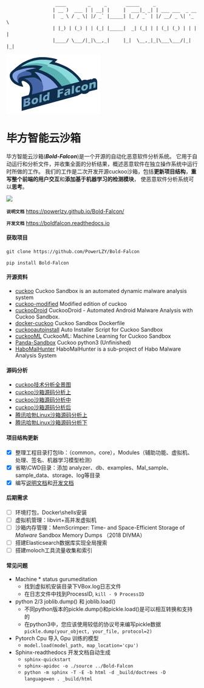 ```shell
                  ____        _     _       _____     _                 
                 | __ )  ___ | | __| |     |  ___|_ _| | ___ ___  _ __  
                 |  _ \ / _ \| |/ _` |_____| |_ / _` | |/ __/ _ \| '_ \ 
                 | |_) | (_) | | (_| |_____|  _| (_| | | (_| (_) | | | |
                 |____/ \___/|_|\__,_|     |_|  \__,_|_|\___\___/|_| |_|
```

<img src="pics/logo.png" alt="logo" style="zoom:25%;" />

# 毕方智能云沙箱

毕方智能云沙箱(***Bold-Falcon***)是一个开源的自动化恶意软件分析系统。
它用于自动运行和分析文件，并收集全面的分析结果，概述恶意软件在独立操作系统中运行时所做的工作。
我们的工作是二次开发开源cuckoo沙箱，包括**更新项目结构**，**重写整个前端的用户交互**和**添加基于机器学习的检测模块**，
使恶意软件分析系统可以**思考**。

![](https://img.shields.io/badge/GitHub-Bold--Falcon-000000)

**`说明文档`** https://powerlzy.github.io/Bold-Falcon/

**`开发文档`** https://boldfalcon.readthedocs.io

#### 获取项目

```shell
git clone https://github.com/PowerLZY/Bold-Falcon
```

```shell
pip install Bold-Falcon
```

#### 开源资料

+ [cuckoo](https://github.com/cuckoosandbox/cuckoo) Cuckoo Sandbox is an automated dynamic malware analysis system
+ [cuckoo-modified](https://github.com/spender-sandbox/cuckoo-modified) Modified edition of cuckoo
+ [cuckooDroid](https://github.com/idanr1986/cuckoo-droid) CuckooDroid - Automated Android Malware Analysis with Cuckoo Sandbox.
+ [docker-cuckoo](https://github.com/blacktop/docker-cuckoo) Cuckoo Sandbox Dockerfile
+ [cuckooautoinstall](https://github.com/buguroo/cuckooautoinstall) Auto Installer Script for Cuckoo Sandbox
+ [cuckooML](https://github.com/honeynet/cuckooml) CuckooML: Machine Learning for Cuckoo Sandbox
+ [Panda-Sandbox](https://github.com/PowerLZY/Panda-Sandbox) Cuckoo python3 (Unfinished)
+ [HaboMalHunter](https://github.com/Tencent/HaboMalHunter#readme_cn) HaboMalHunter is a sub-project of Habo Malware Analysis System

#### 源码分析
+ [cuckoo技术分析全景图](https://cloud.tencent.com/developer/article/1597020)
+ [cuckoo沙箱源码分析上](https://bbs.pediy.com/thread-260038.htm)
+ [cuckoo沙箱源码分析中](https://bbs.pediy.com/thread-260087.htm)
+ [cuckoo沙箱源码分析后](https://bbs.pediy.com/thread-260252.htm)
+ [腾讯哈勃Linux沙箱源码分析上](https://zhuanlan.zhihu.com/p/54756592)
+ [腾讯哈勃Linux沙箱源码分析下](https://zhuanlan.zhihu.com/p/54756845)

#### 项目结构更新
  - [x] 整理工程目录打包lib：（common，core），Modules（辅助功能、虚拟机、处理、签名、机器学习模型检测）
  - [x] 省略\CWD目录：添加 analyzer、db、examples、Mal_sample、sample_data、storage、log等目录
  - [x] 编写[说明文档](https://powerlzy.github.io/Bold-Falcon/)和[开发文档](https://boldfalcon.readthedocs.io)

#### 后期需求

+ [ ] 环境打包，Docker\shells安装
+ [ ] 虚拟机管理：libvirt+高并发虚拟机
+ [ ] 沙箱内存管理：MemScrimper: Time- and Space-Efficient Storage of *Malware* Sandbox Memory Dumps （2018 DIVMA）
+ [ ] 搭建Elasticsearch数据库实现全局搜索
+ [ ] 搭建moloch工具流量收集和索引

#### 常见问题
+ Machine * status gurumeditation
  -  找到虚拟机安装目录下VBox.log日志文件
  -  在日志文件中找到ProcessID, ```kill - 9 ProcessID```
+ python 2/3 joblib.dump() 和 joblib.load()
  - 不同python版本的pickle.dump()和pickle.load()是可以相互转换和支持的
  - 在python3中，您应该使用较低的协议号来编写pickle数据 ```pickle.dump(your_object, your_file, protocol=2)```
+ Pytorch Cpu 导入 Gpu 训练的模型
  - `model.load(model_path, map_location='cpu')`
+ Sphinx-readthedocs 开发文档自动生成
  - `sphinx-quickstart`
  - `sphinx-apidoc -o ./source ../Bold-Falcon`
  - `python -m sphinx -T -E -b html -d _build/doctrees -D language=en . _build/html`



























